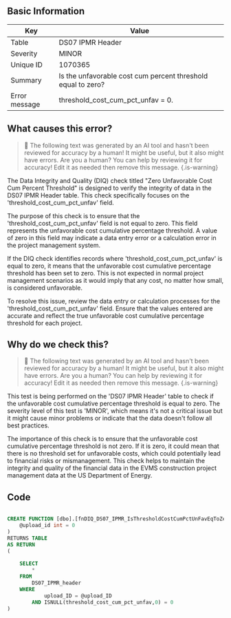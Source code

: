 ## Basic Information
| Key         | Value          |
|-------------|----------------|
| Table       | DS07 IPMR Header |
| Severity    | MINOR |
| Unique ID   | 1070365   |
| Summary     | Is the unfavorable cost cum percent threshold equal to zero? |
| Error message | threshold_cost_cum_pct_unfav = 0. |

## What causes this error?

> :robot: The following text was generated by an AI tool and hasn't been reviewed for accuracy by a human! It might be useful, but it also might have errors. Are you a human? You can help by reviewing it for accuracy! Edit it as needed then remove this message.
{.is-warning}

The Data Integrity and Quality (DIQ) check titled "Zero Unfavorable Cost Cum Percent Threshold" is designed to verify the integrity of data in the DS07 IPMR Header table. This check specifically focuses on the 'threshold_cost_cum_pct_unfav' field.

The purpose of this check is to ensure that the 'threshold_cost_cum_pct_unfav' field is not equal to zero. This field represents the unfavorable cost cumulative percentage threshold. A value of zero in this field may indicate a data entry error or a calculation error in the project management system.

If the DIQ check identifies records where 'threshold_cost_cum_pct_unfav' is equal to zero, it means that the unfavorable cost cumulative percentage threshold has been set to zero. This is not expected in normal project management scenarios as it would imply that any cost, no matter how small, is considered unfavorable. 

To resolve this issue, review the data entry or calculation processes for the 'threshold_cost_cum_pct_unfav' field. Ensure that the values entered are accurate and reflect the true unfavorable cost cumulative percentage threshold for each project.
## Why do we check this?

> :robot: The following text was generated by an AI tool and hasn't been reviewed for accuracy by a human! It might be useful, but it also might have errors. Are you a human? You can help by reviewing it for accuracy! Edit it as needed then remove this message.
{.is-warning}

This test is being performed on the 'DS07 IPMR Header' table to check if the unfavorable cost cumulative percentage threshold is equal to zero. The severity level of this test is 'MINOR', which means it's not a critical issue but it might cause minor problems or indicate that the data doesn't follow all best practices.

The importance of this check is to ensure that the unfavorable cost cumulative percentage threshold is not zero. If it is zero, it could mean that there is no threshold set for unfavorable costs, which could potentially lead to financial risks or mismanagement. This check helps to maintain the integrity and quality of the financial data in the EVMS construction project management data at the US Department of Energy.
## Code

```sql

CREATE FUNCTION [dbo].[fnDIQ_DS07_IPMR_IsThresholdCostCumPctUnFavEqToZero] (
	@upload_id int = 0
)
RETURNS TABLE
AS RETURN
(
	
	SELECT 
		*
	FROM
		DS07_IPMR_header
	WHERE
			upload_ID = @upload_ID
		AND ISNULL(threshold_cost_cum_pct_unfav,0) = 0
)
```
